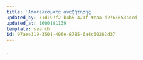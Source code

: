 ```yaml
---
title: 'Αποτελέσματα αναζήτησης'
updated_by: 31d197f2-b4b5-421f-9caa-d2765653bdcd
updated_at: 1600181139
template: search
id: 97aee319-3501-406e-8785-6a4c60262d37
---
```

.